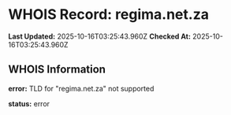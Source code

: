 # WHOIS Record: regima.net.za

**Last Updated:** 2025-10-16T03:25:43.960Z
**Checked At:** 2025-10-16T03:25:43.960Z

## WHOIS Information

**error:** TLD for "regima.net.za" not supported

**status:** error

